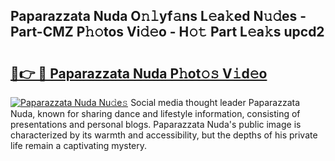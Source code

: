 ## Paparazzata Nuda O𝚗𝚕yf𝚊ns L𝚎a𝚔ed N𝚞𝚍es - Part-CMZ P𝚑𝚘tos Vi𝚍𝚎o - H𝚘𝚝 Part L𝚎a𝚔s upcd2

# <h2><a href="http://kfewen.oniu.top/?m=Paparazzata+Nuda">🔗👉 🔴 Paparazzata Nuda P𝚑ot𝚘𝚜 V𝚒d𝚎o</a></h2>

[![Paparazzata Nuda Nu𝚍e𝚜](https://i.imgur.com/0qMVB7G.gif)](http://kfewen.oniu.top/?m=Paparazzata+Nuda)
Social media thought leader Paparazzata Nuda, known for sharing dance and lifestyle information, consisting of presentations and personal blogs. Paparazzata Nuda's public image is characterized by its warmth and accessibility, but the depths of his private life remain a captivating mystery.  
